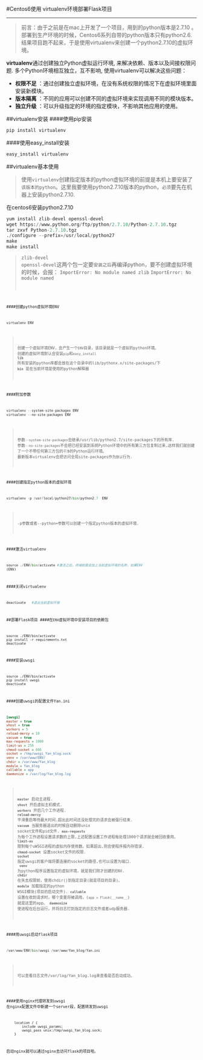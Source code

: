 #Centos6使用 virtualenv环境部署Flask项目

-------------------
>前言：由于之前是在mac上开发了一个项目，用到的python版本是2.7.10 。部署到生产环境的时候，Centos6系列自带的python版本只有python2.6.结果项目跑不起来，于是使用virtualenv来创建一个python2.7.10的虚拟环境。

**virtualenv**通过创建独立Python虚拟运行环境, 来解决依赖、版本以及间接权限问题. 多个Python环境相互独立，互不影响, 使用virtualenv可以解决这些问题：
- **权限不足** ：通过创建独立虚拟环境，在没有系统权限的情况下在虚拟环境里面安装新模块。
- **版本隔离** ：不同的应用可以创建不同的虚拟环境来实现调用不同的模块版本。
- **独立升级** ：可以升级指定的环境的指定模块，不影响其他应用的使用。


##virtualenv安装
####使用pip安装
```python
pip install virtualenv
```
####使用easy_install安装
```python
easy_install virtualenv
```

##virtualenv基本使用
>使用<code>virtualenv</code>创建指定版本的python虚拟环境的前提是本机上要安装了<code>该版本的python</code>。这里我要使用python2.7.10版本的python，<code>必须</code>要先在机器上安装python2.7.10.

在centos6安装python2.7.10
```python
yum install zlib-devel openssl-devel
wget https://www.python.org/ftp/python/2.7.10/Python-2.7.10.tgz
tar zxvf Python-2.7.10.tgz 
./configure --prefix=/usr/local/python27
make 
make install
```
><code>zlib-devel  openssl-devel</code>这两个包一定要<code>安装之后</code>再编译python，要不创建虚拟环境的时候，会报：
><code>ImportError: No module named  zlib</code>
><code>ImportError: No module named <code>

####创建python虚拟环境ENV
```python
virtualenv ENV
```
>创建一个虚拟环境ENV，会产生一个<code>ENV</code>目录，该目录就是一个虚拟的python环境。
>创建的虚拟环境默认会安装`pip`和`easy_install`
>**`lib`** 所有安装的python库都会放在这个目录中的lib/pythonx.x/site-packages/下
>**`bin`** 是在当前环境是使用的python解释器

####附加参数
```python
virtualenv --system-site-packages ENV
virtualenv --no-site-packages ENV
```
>参数`--system-site-packages`会继承/usr/lib/python2.7/site-packages下的所有库.
>参数`--no-site-packages`不会把已经安装到系统Python环境中的所有第三方包复制过来,这样我们就创建了一个不带任何第三方包的`干净`的Python运行环境。
>最新版本virtualenv会把访问全局site-packages作为`默认`行为.

####创建指定python版本的虚拟环境
```python
virtualenv -p /usr/local/python27/bin/python2.7  ENV
```
>-p参数或者--python=参数可以创建一个指定python版本的虚拟环境.

####激活virtualenv
```python
source ./ENV/bin/activate #激活之后，终端前面会加上当前虚拟环境的名称，如果ENV
(ENV)
```

####关闭virtualenv
```python
deactivate   #退出当前虚拟环境
```

##部署Flask项目
####在`ENV`虚拟环境中安装项目的依赖包
```
source ./ENV/bin/activate 
pip install -r requirements.txt
deactivate   
```
####安装uwsgi
```
source ./ENV/bin/activate 
pip install uwsgi
deactivate 
```
####创建uwsgi的配置文件Yan.ini
```ini
[uwsgi]
master = true
vhost = true
workers = 5
reload-mercy = 10
vacuum = true
max-requests = 1000
limit-as = 256
chmod-socket = 666
socket = /tmp/uwsgi_Yan_blog.sock
venv = /var/www/ENV/
chdir = /var/www/Yan_blog
module = Yan_blog
callable = app
daemonize = /var/log/Yan_blog.log
```
>**`master`**  启动主进程.
>**`vhost`** 开启虚拟主机模式.
>**`workers`** 开启几个工作进程.
>**`reload-mercy`** 平滑重启等待最大时间.超出此时间还没处理完的请求会被强行结束.
>**`vacuum`** 当服务器退出的时候自动删除unix socket文件和pid文件.
>**`max-requests`** 为每个工作进程设置请求数的上限,上述配置设置工作进程每处理1000个请求就会被回收重用。
>**`limit-as`** 限制每个uWSGI进程的虚拟内存使用数。如果超出,则会使程序报内存错误.
>**`chmod-socket`** 设置socket文件的权限.
>**`socket`** 指定uwsgi的客户端将要连接的socket的路径,也可以设置为端口.
>**` venv`**   为python程序设置指定的虚拟环境，就是我们刚才创建的ENV.
>**`chdir `** 在失去权限前，使用chdir()到指定目录(就是项目的目录)。
>**`module`** 加载指定的python WSGI模块(项目的启动文件).
>**`callable`** 设置在收到请求时，哪个变量将被调用，(`app = Flask(__name__`) 就是这里的app。
>**`daemonize`**  使进程在后台运行，并将日志打到指定的日志文件或者udp服务器.

####用uwsgi启动flask项目
```python
/var/www/ENV/bin/uwsgi /var/www/Yan_blog/Yan.ini
```
>可以查看日志文件/var/log/Yan_blog.log来查看是否启动成功。

####使用nginx代理转发到uwsgi
在nginx配置文件中新建一个server段，配置转发到uwsgi
```nginx
    location / {
        include uwsgi_params;
        uwsgi_pass unix:/tmp/uwsgi_Yan_blog.sock;
    }
```

启动nginx就可以通过nginx去访问flask的项目啦。